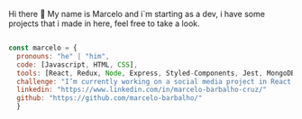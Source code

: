 Hi there 👋
My name is Marcelo and i`m starting as a dev, i have some projects that i made in here, feel free to take a look. 

```javascript

const marcelo = {
  pronouns: "he" | "him",
  code: [Javascript, HTML, CSS],
  tools: [React, Redux, Node, Express, Styled-Components, Jest, MongoDB],
  challenge: "I’m currently working on a social media project in React."
  linkedin: "https://www.linkedin.com/in/marcelo-barbalho-cruz/"
  github: "https://github.com/marcelo-barbalho/"
  }
```
